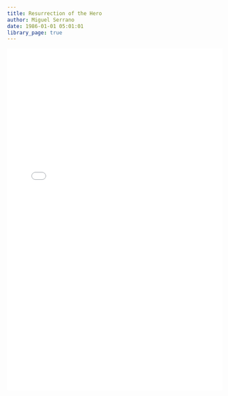 ```yaml
---
title: Resurrection of the Hero
author: Miguel Serrano
date: 1986-01-01 05:01:01
library_page: true
---
```


<div>
	<iframe src="/PDFjs/web/viewer.html?file=../../pages/esotericism/Resurrection-of-the-Hero/Resurrection of the Hero -- Miguel Serrano.pdf" width="100%" height="800px" frameborder="0"></iframe>
</div>
